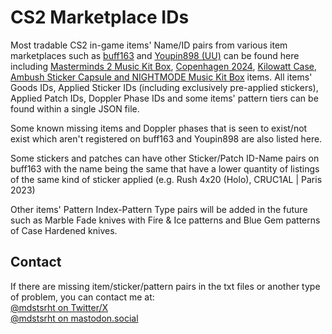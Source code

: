 # CS2 Marketplace IDs

Most tradable CS2 in-game items' Name/ID pairs from various item marketplaces such as [buff163](https://buff.163.com) and [Youpin898 (UU)](https://www.youpin898.com/) can be found here including [Masterminds 2 Music Kit Box](https://store.steampowered.com/news/app/730/view/4273439871236872890), [Copenhagen 2024](https://counter-strike.net/newsentry/6727887174668178386), [Kilowatt Case, Ambush Sticker Capsule and NIGHTMODE Music Kit Box](https://store.steampowered.com/sale/armsrace) items. All items' Goods IDs, Applied Sticker IDs (including exclusively pre-applied stickers), Applied Patch IDs, Doppler Phase IDs and some items' pattern tiers can be found within a single JSON file.<br>

Some known missing items and Doppler phases that is seen to exist/not exist which aren't registered on buff163 and Youpin898 are also listed here.<br>

Some stickers and patches can have other Sticker/Patch ID-Name pairs on buff163 with the name being the same that have a lower quantity of listings of the same kind of sticker applied (e.g. Rush 4x20 (Holo), CRUC1AL | Paris 2023)<br>

Other items' Pattern Index-Pattern Type pairs will be added in the future such as Marble Fade knives with Fire & Ice patterns and Blue Gem patterns of Case Hardened knives.

## Contact

If there are missing item/sticker/pattern pairs in the txt files or another type of problem, you can contact me at:<br>
[@mdstsrht on Twitter/X](https://twitter.com/mdstsrht)<br>
[@mdstsrht on mastodon.social](https://mastodon.social/@mdstsrht)